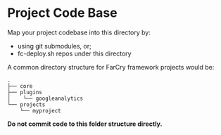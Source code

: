 # Project Code Base

Map your project codebase into this directory by:

- using git submodules, or;
- fc-deploy.sh repos under this directory

A common directory structure for FarCry framework projects would be:

```
.
├── core
├── plugins
│    └── googleanalytics
└── projects
    └── myproject
```

**Do not commit code to this folder structure directly.**
